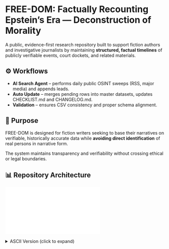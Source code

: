 # FREE-DOM: Factually Recounting Epstein’s Era — Deconstruction of Morality

A public, evidence-first research repository built to support fiction authors and investigative journalists by maintaining **structured, factual timelines** of publicly verifiable events, court dockets, and related materials.

## ⚙️ Workflows

- **AI Search Agent** – performs daily public OSINT sweeps (RSS, major media) and appends leads.
- **Auto Update** – merges pending rows into master datasets, updates CHECKLIST.md and CHANGELOG.md.
- **Validation** – ensures CSV consistency and proper schema alignment.

## 🧠 Purpose

FREE-DOM is designed for fiction writers seeking to base their narratives on verifiable, historically accurate data while **avoiding direct identification** of real persons in narrative form.

The system maintains transparency and verifiability without crossing ethical or legal boundaries.

## 📊 Repository Architecture

![FREE-DOM Repo Diagram](docs/FREE_DOM_repo_diagram.txt)

<details>
<summary>ASCII Version (click to expand)</summary>

## 📂 Repository Layout - data/

```
data/
  master/              ← Canonical verified datasets
  pending/             ← New or partially verified submissions
  unverified/          ← Leads and unconfirmed information
  sources/             ← RSS/news feeds monitored by the AI Search Agent
  logs/ai_agent/       ← Raw JSONL logs of agent sweeps
  summary/             ← Aggregated hit summaries and source indexes
  archive/             ← Processed import snapshots for audit
scripts/               ← Automation scripts and utilities
.github/workflows/     ← CI/CD for ingestion and validation
```

---
